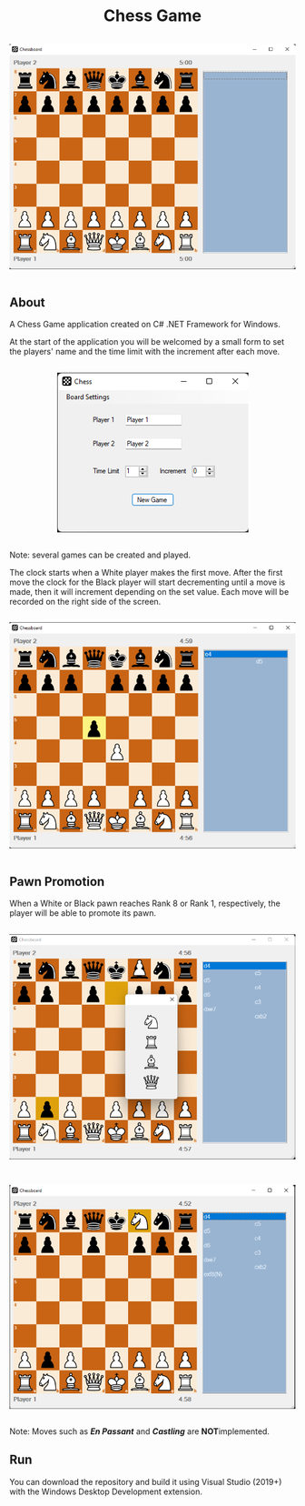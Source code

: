 <!-- markdownlint-disable -->
<h1 align="center">Chess Game</h1>

<pre><p align="center"><img src=".\img/StartGame.png"></p></pre>

## About

<p>A Chess Game application created on C# .NET Framework for Windows.</p>

<p>At the start of the application you will be welcomed by a small form to set the players' name and the time limit with the increment after each move.</p>
<pre><p align="center"><img src=".\img/IntroForm.png"></p></pre>
<p>Note: several games can be created and played.</p>

<p>The clock starts when a White player makes the first move. After the first move the clock for the Black player will start decrementing until a move is made, then it will increment depending on the set value. Each move will be recorded on the right side of the screen.</p>

<pre><p align="center"><img src=".\img/ongoingGame.png"></p></pre>

## Pawn Promotion

<p>When a White or Black pawn reaches Rank 8 or Rank 1, respectively, the player will be able to promote its pawn.</p>

<pre><p align="center"><img src=".\img/pawnPromotion.png"></p></pre>
<pre><p align="center"><img src=".\img/pawnPromotion2.png"></p></pre>

<p>Note: Moves such as <strong><em>En Passant</em></strong> and <strong><em>Castling</em></strong> are <strong>NOT</strong>implemented.

## Run

<p>You can download the repository and build it using Visual Studio (2019+) with the Windows Desktop Development extension.</p>